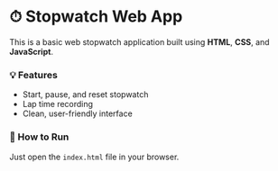 # ⏱ Stopwatch Web App

This is a basic web stopwatch application built using **HTML**, **CSS**, and **JavaScript**.

### 💡 Features
- Start, pause, and reset stopwatch
- Lap time recording
- Clean, user-friendly interface

### 📂 How to Run
Just open the `index.html` file in your browser.
